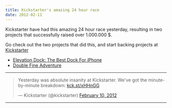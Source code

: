 ```yaml
---
title: Kickstarter's amazing 24 hour race
date: 2012-02-11
---
```


Kickstarter have had this amazing 24 hour race yesterday, resulting in two projects that successfully raised over 1.000.000 \$.

Go check out the two projects that did this, and start backing projects at [Kickstarter](http://www.kickstarter.com)

- [Elevation Dock: The Best Dock For iPhone](http://www.kickstarter.com/projects/hop/elevation-dock-the-best-dock-for-iphone)
- [Double Fine Adventure](http://www.kickstarter.com/projects/66710809/double-fine-adventure)

---

<blockquote class="twitter-tweet"><p>Yesterday was absolute insanity at Kickstarter. We've got the minute-by-minute breakdown: <a href="http://t.co/Gn1LDlxY" title="http://kck.st/xHHnGG">kck.st/xHHnGG</a></p>&mdash; Kickstarter (@kickstarter) <a href="https://twitter.com/kickstarter/status/168014779049459712" data-datetime="2012-02-10T16:53:39+00:00">February 10, 2012</a></blockquote>
<script src="//platform.twitter.com/widgets.js" charset="utf-8"></script>

---
